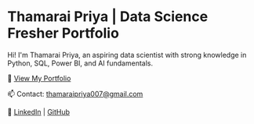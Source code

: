 # Thamarai Priya | Data Science Fresher Portfolio

Hi! I'm Thamarai Priya, an aspiring data scientist with strong knowledge in Python, SQL, Power BI, and AI fundamentals.

🚀 [View My Portfolio](https://thamaraipriya.github.io)

📫 Contact: thamaraipriya007@gmail.com

🔗 [LinkedIn](https://www.linkedin.com/in/thamaraipriya) | [GitHub](https://github.com/thamaraipriya)
